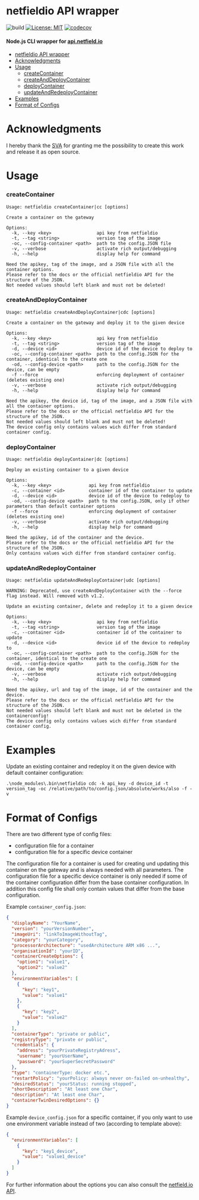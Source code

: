 # netfieldio API wrapper

![build](https://github.com/AndreWohnsland/netfieldio/workflows/Node.js%20Package/badge.svg)
[![License: MIT](https://img.shields.io/badge/License-MIT-yellow.svg)](https://opensource.org/licenses/MIT)
[![codecov](https://codecov.io/gh/AndreWohnsland/netfieldio/branch/master/graph/badge.svg)](https://codecov.io/gh/AndreWohnsland/netfieldio)

#### Node.js CLI wrapper for [api.netfield.io](https://api.netfield.io)

- [netfieldio API wrapper](#netfieldio-api-wrapper)
- [Acknowledgments](#acknowledgments)
- [Usage](#usage)
  - [createContainer](#createcontainer)
  - [createAndDeployContainer](#createanddeploycontainer)
  - [deployContainer](#deploycontainer)
  - [updateAndRedeployContainer](#updateandredeploycontainer)
- [Examples](#examples)
- [Format of Configs](#format-of-configs)

# Acknowledgments

I hereby thank the [SVA](https://www.sva.de) for granting me the possibility to create this work and release it as open source.

# Usage

### createContainer

```
Usage: netfieldio createContainer|cc [options]

Create a container on the gateway

Options:
  -k, --key <key>                 api key from netfieldio
  -t, --tag <string>              version tag of the image
  -oc, --config-container <path>  path to the config.JSON file
  -v, --verbose                   activate rich output/debugging
  -h, --help                      display help for command

Need the apikey, tag of the image, and a JSON file with all the container options.
Please refer to the docs or the official netfieldio API for the structure of the JSON.
Not needed values should left blank and must not be deleted!
```

### createAndDeployContainer

```
Usage: netfieldio createAndDeployContainer|cdc [options]

Create a container on the gateway and deploy it to the given device

Options:
  -k, --key <key>                 api key from netfieldio
  -t, --tag <string>              version tag of the image
  -d, --device <id>               device id of the device to deploy to
  -oc, --config-container <path>  path to the config.JSON for the container, identical to the create one
  -od, --config-device <path>     path to the config.JSON for the device, can be empty
  -f --force                      enforcing deployment of container (deletes existing one)
  -v, --verbose                   activate rich output/debugging
  -h, --help                      display help for command

Need the apikey, the device id, tag of the image, and a JSON file with all the container options.
Please refer to the docs or the official netfieldio API for the structure of the JSON.
Not needed values should left blank and must not be deleted!
The device config only contains values wich differ from standard container config.
```

### deployContainer

```
Usage: netfieldio deployContainer|dc [options]

Deploy an existing container to a given device

Options:
  -k, --key <key>              api key from netfieldio
  -c, --container <id>         container id of the container to update
  -d, --device <id>            device id of the device to redeploy to
  -od, --config-device <path>  path to the config.JSON, only if other parameters than default container options
  -f --force                   enforcing deployment of container (deletes existing one)
  -v, --verbose                activate rich output/debugging
  -h, --help                   display help for command

Need the apikey, id of the container and the device.
Please refer to the docs or the official netfieldio API for the structure of the JSON.
Only contains values wich differ from standard container config.
```

### updateAndRedeployContainer

```
Usage: netfieldio updateAndRedeployContainer|udc [options]

WARNING: Deprecated, use createAndDeployContainer with the --force flag instead. Will removed with v1.2.

Update an existing container, delete and redeploy it to a given device

Options:
  -k, --key <key>                 api key from netfieldio
  -t, --tag <string>              version tag of the image
  -c, --container <id>            container id of the container to update
  -d, --device <id>               device id of the device to redeploy to
  -oc, --config-container <path>  path to the config.JSON for the container, identical to the create one
  -od, --config-device <path>     path to the config.JSON for the device, can be empty
  -v, --verbose                   activate rich output/debugging
  -h, --help                      display help for command

Need the apikey, url and tag of the image, id of the container and the device.
Please refer to the docs or the official netfieldio API for the structure of the JSON.
Not needed values should left blank and must not be deleted in the containerconfig!
The device config only contains values wich differ from standard container config.
```

# Examples

Update an existing container and redeploy it on the given device with default container configuration:

```sh-session
.\node_modules\.bin\netfieldio cdc -k api_key -d device_id -t version_tag -oc /relative/path/to/config.json/absolute/works/also -f -v
```

# Format of Configs

There are two different type of config files:

- configuration file for a container
- configuration file for a specific device container

The configuration file for a container is used for creating und updating this container on the gateway and is always needed with all parameters.
The configuration file for a specific device container is only needed if some of the container configuration differ from the base container configuration.
In addition this config file shall only contain values that differ from the base configuration.

Example `container_config.json`:

```json
{
  "displayName": "YourName",
  "version": "yourVersionNumber",
  "imageUri": "linkToImageWithoutTag",
  "category": "yourCategory",
  "processorArchitecture": "usedArchitecture ARM x86 ...",
  "organisationId": "yourID",
  "containerCreateOptions": {
    "option1": "value1",
    "option2": "value2"
  },
  "environmentVariables": [
    {
      "key": "key1",
      "value": "value1"
    },
    {
      "key": "key2",
      "value": "value2"
    }
  ],
  "containerType": "private or public",
  "registryType": "private or public",
  "credentials": {
    "address": "yourPrivateRegistryAdress",
    "username": "yourUserName",
    "password": "yourSuperSecretPassword"
  },
  "type": "containerType: docker etc.",
  "restartPolicy": "yourPolicy: always never on-failed on-unhealthy",
  "desiredStatus": "yourStatus: running stopped",
  "shortDescription": "At least one Char",
  "description": "At least one Char",
  "containerTwinDesiredOptions": {}
}
```

Example `device_config.json` for a specific container, if you only want to use one environment variable instead of two (according to template above):

```json
{
  "environmentVariables": [
    {
      "key": "key1_device",
      "value": "value1_device"
    }
  ]
}
```

For further information about the options you can also consult the [netfield.io API](https://api.netfield.io).
